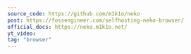 ```yaml
---
source_code: https://github.com/m1k1o/neko
post: https://fossengineer.com/selfhosting-neko-browser/
official_docs: https://neko.m1k1o.net/
yt_video: 
tag: "browser"
---
```

